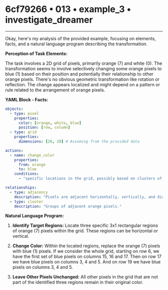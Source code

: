 # 6cf79266 • 013 • example_3 • investigate_dreamer

---
Okay, here's my analysis of the provided example, focusing on elements, facts, and a natural language program describing the transformation.

**Perception of Task Elements:**

The task involves a 2D grid of pixels, primarily orange (7) and white (0). The transformation seems to involve selectively changing some orange pixels to blue (1) based on their position and potentially their relationship to other orange pixels. There's no obvious geometric transformation like rotation or reflection. The change appears localized and might depend on a pattern or rule related to the arrangement of orange pixels.

**YAML Block - Facts:**



```yaml
objects:
  - type: pixel
    properties:
      color: [orange, white, blue]
      position: [row, column]
  - type: grid
    properties:
      dimensions: [20, 20] # Assuming from the provided data

actions:
  - name: change_color
    properties:
      from: orange
      to: blue
    conditions:
      - "specific locations in the grid, possibly based on clusters of orange"

relationships:
  - type: adjacency
    description: "Pixels are adjacent horizontally, vertically, and diagonally."
  - type: cluster
    description: "Groups of adjacent orange pixels."
```



**Natural Language Program:**

1. **Identify Target Regions:** Locate three specific 3x1 rectangular regions of orange (7) pixels within the grid. These regions can be horizontal or vertical.

2. **Change Color:** Within the located regions, replace the orange (7) pixels with blue (1) pixels. If we consider the whole grid, starting on row 6, we have the first set of blue pixels on columns 15, 16 and 17. Then on row 17 we have blue pixels on columns 3, 4 and 5. And on row 19 we have blue pixels on columns 3, 4 and 5.

3.  **Leave Other Pixels Unchanged:** All other pixels in the grid that are not part of the identified three regions remain in their original color.

